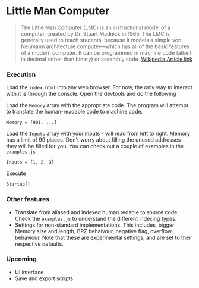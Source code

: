 # Little Man Computer
> The Little Man Computer (LMC) is an instructional model of a computer, created by Dr. Stuart Madnick in 1965. The LMC is generally used to teach students, because it models a simple von Neumann architecture computer—which has all of the basic features of a modern computer. It can be programmed in machine code (albeit in decimal rather than binary) or assembly code.
> [Wikipedia Article link](https://en.wikipedia.org/wiki/Little_man_computer)

### Execution
Load the `index.html` into any web browser. For now, the only way to interact with it is through the console. Open the devtools and do the following

Load the `Memory` array with the appropriate code.
The program will attempt to translate the human-readable code to machine code.
```
Memory = [901, ...]
```

Load the `Inputs` array with your inputs - will read from left to right.
Memory has a limit of 99 places. Don't worry about filling the unused addresses - they will be filled for you.
You can check out a couple of examples in the `examples.js`
```
Inputs = [1, 2, 3]
```

Execute 
```
Startup()
```

### Other features
* Translate from aliased and indexed human redable to source code.
   Check the `examples.js` to understand the different indexing types.
* Settings for non-standard implementations. This includes, bigger Memory size and length, BRZ behaivour, negative flag, overflow behaviour. Note that these are experimental settings, and are set to their respective defaults.

### Upcoming
* UI interface
* Save and export scripts